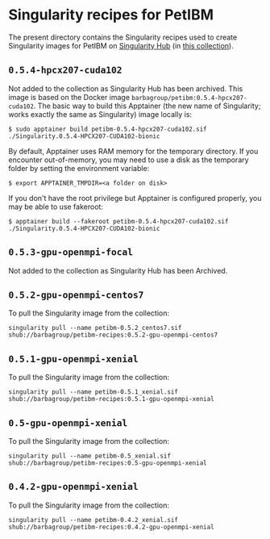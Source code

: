 # Singularity recipes for PetIBM

The present directory contains the Singularity recipes used to create Singularity images for PetIBM on [Singularity Hub](https://singularity-hub.org/) (in [this collection](https://singularity-hub.org/collections/3692)).

## `0.5.4-hpcx207-cuda102`

Not added to the collection as Singularity Hub has been archived.
This image is based on the Docker image `barbagroup/petibm:0.5.4-hpcx207-cuda102`.
The basic way to build this Apptainer (the new name of Singularity; works exactly the same as Singularity) image locally is:

```
$ sudo apptainer build petibm-0.5.4-hpcx207-cuda102.sif ./Singularity.0.5.4-HPCX207-CUDA102-bionic
```

By default, Apptainer uses RAM memory for the temporary directory.
If you encounter out-of-memory, you may need to use a disk as the temporary folder by setting the environment variable:

```
$ export APPTAINER_TMPDIR=<a folder on disk>
```

If you don't have the root privilege but Apptainer is configured properly, you may be able to use fakeroot:

```
$ apptainer build --fakeroot petibm-0.5.4-hpcx207-cuda102.sif ./Singularity.0.5.4-HPCX207-CUDA102-bionic
```

## `0.5.3-gpu-openmpi-focal`

Not added to the collection as Singularity Hub has been Archived.

## `0.5.2-gpu-openmpi-centos7`

To pull the Singularity image from the collection:

```shell
singularity pull --name petibm-0.5.2_centos7.sif shub://barbagroup/petibm-recipes:0.5.2-gpu-openmpi-centos7
```

## `0.5.1-gpu-openmpi-xenial`

To pull the Singularity image from the collection:

```shell
singularity pull --name petibm-0.5.1_xenial.sif shub://barbagroup/petibm-recipes:0.5.1-gpu-openmpi-xenial
```

## `0.5-gpu-openmpi-xenial`

To pull the Singularity image from the collection:

```shell
singularity pull --name petibm-0.5_xenial.sif shub://barbagroup/petibm-recipes:0.5-gpu-openmpi-xenial
```

## `0.4.2-gpu-openmpi-xenial`

To pull the Singularity image from the collection:

```shell
singularity pull --name petibm-0.4.2_xenial.sif shub://barbagroup/petibm-recipes:0.4.2-gpu-openmpi-xenial
```
